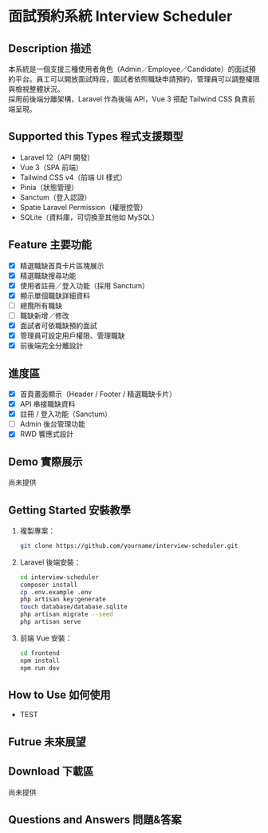 # 面試預約系統 Interview Scheduler

## Description 描述

本系統是一個支援三種使用者角色（Admin／Employee／Candidate）的面試預約平台。員工可以開放面試時段，面試者依照職缺申請預約，管理員可以調整權限與檢視整體狀況。  
採用前後端分離架構，Laravel 作為後端 API，Vue 3 搭配 Tailwind CSS 負責前端呈現。

## Supported this Types 程式支援類型

- Laravel 12（API 開發）
- Vue 3（SPA 前端）
- Tailwind CSS v4（前端 UI 樣式）
- Pinia（狀態管理）
- Sanctum（登入認證）
- Spatie Laravel Permission（權限控管）
- SQLite（資料庫，可切換至其他如 MySQL）

## Feature 主要功能

- [x] 精選職缺首頁卡片區塊展示
- [x] 精選職缺搜尋功能
- [x] 使用者註冊／登入功能（採用 Sanctum）
- [x] 顯示單個職缺詳細資料
- [ ] 總攬所有職缺
- [ ] 職缺新增／修改
- [x] 面試者可依職缺預約面試
- [x] 管理員可設定用戶權限、管理職缺
- [x] 前後端完全分離設計

## 進度區

- [x] 首頁畫面顯示（Header / Footer / 精選職缺卡片）
- [x] API 串接職缺資料
- [x] 註冊 / 登入功能（Sanctum）
- [ ] Admin 後台管理功能
- [x] RWD 響應式設計

## Demo 實際展示

尚未提供

## Getting Started 安裝教學

1. 複製專案：
   ```bash
   git clone https://github.com/yourname/interview-scheduler.git

2. Laravel 後端安裝：
    ```bash
    cd interview-scheduler
    composer install
    cp .env.example .env
    php artisan key:generate
    touch database/database.sqlite
    php artisan migrate --seed
    php artisan serve

3. 前端 Vue 安裝：
    ```bash
    cd frontend
    npm install
    npm run dev
    
## How to Use 如何使用

- TEST

## Futrue 未來展望

## Download 下載區

尚未提供

## Questions and Answers 問題&答案
